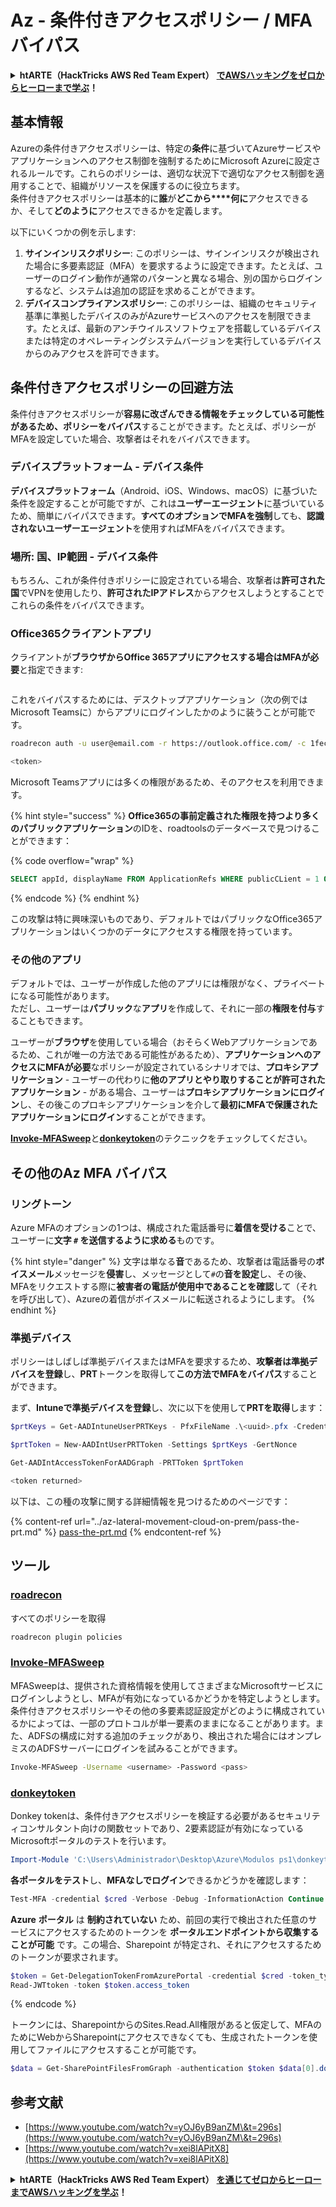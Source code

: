 # Az - 条件付きアクセスポリシー / MFA バイパス

<details>

<summary><strong>htARTE（HackTricks AWS Red Team Expert）</strong> <a href="https://training.hacktricks.xyz/courses/arte"><strong>でAWSハッキングをゼロからヒーローまで学ぶ</strong></a><strong>！</strong></summary>

HackTricks をサポートする他の方法:

* **HackTricks で企業を宣伝したい**または **HackTricks をPDFでダウンロードしたい**場合は、[**SUBSCRIPTION PLANS**](https://github.com/sponsors/carlospolop)をチェックしてください！
* [**公式PEASS＆HackTricksグッズ**](https://peass.creator-spring.com)を入手する
* [**The PEASS Family**](https://opensea.io/collection/the-peass-family)を発見し、独占的な [**NFTs**](https://opensea.io/collection/the-peass-family)のコレクションを見つける
* **💬 [Discordグループ](https://discord.gg/hRep4RUj7f)**または[telegramグループ](https://t.me/peass)に**参加**するか、**Twitter** 🐦 [**@hacktricks_live**](https://twitter.com/hacktricks_live)を**フォロー**する。
* **HackTricks**と**HackTricks Cloud**のgithubリポジトリにPRを提出して、あなたのハッキングテクニックを共有してください。

</details>

## 基本情報

Azureの条件付きアクセスポリシーは、特定の**条件**に基づいてAzureサービスやアプリケーションへのアクセス制御を強制するためにMicrosoft Azureに設定されるルールです。これらのポリシーは、適切な状況下で適切なアクセス制御を適用することで、組織がリソースを保護するのに役立ちます。\
条件付きアクセスポリシーは基本的に**誰**が**どこから****何に**アクセスできるか、そして**どのように**アクセスできるかを定義します。

以下にいくつかの例を示します:

1. **サインインリスクポリシー**: このポリシーは、サインインリスクが検出された場合に多要素認証（MFA）を要求するように設定できます。たとえば、ユーザーのログイン動作が通常のパターンと異なる場合、別の国からログインするなど、システムは追加の認証を求めることができます。
2. **デバイスコンプライアンスポリシー**: このポリシーは、組織のセキュリティ基準に準拠したデバイスのみがAzureサービスへのアクセスを制限できます。たとえば、最新のアンチウイルスソフトウェアを搭載しているデバイスまたは特定のオペレーティングシステムバージョンを実行しているデバイスからのみアクセスを許可できます。

## 条件付きアクセスポリシーの回避方法

条件付きアクセスポリシーが**容易に改ざんできる情報をチェックしている可能性があるため、ポリシーをバイパス**することができます。たとえば、ポリシーがMFAを設定していた場合、攻撃者はそれをバイパスできます。

### デバイスプラットフォーム - デバイス条件

**デバイスプラットフォーム**（Android、iOS、Windows、macOS）に基づいた条件を設定することが可能ですが、これは**ユーザーエージェント**に基づいているため、簡単にバイパスできます。**すべてのオプションでMFAを強制**しても、**認識されないユーザーエージェント**を使用すればMFAをバイパスできます。

### 場所: 国、IP範囲 - デバイス条件

もちろん、これが条件付きポリシーに設定されている場合、攻撃者は**許可された国**でVPNを使用したり、**許可されたIPアドレス**からアクセスしようとすることでこれらの条件をバイパスできます。

### Office365クライアントアプリ

クライアントが**ブラウザからOffice 365アプリにアクセスする場合はMFAが必要**と指定できます:

<figure><img src="../../../.gitbook/assets/image (129).png" alt=""><figcaption></figcaption></figure>

これをバイパスするためには、デスクトップアプリケーション（次の例ではMicrosoft Teamsに）からアプリにログインしたかのように装うことが可能です。
```bash
roadrecon auth -u user@email.com -r https://outlook.office.com/ -c 1fec8e78-bce4-4aaf-ab1b-5451cc387264 --tokrns-stdout

<token>
```
Microsoft Teamsアプリには多くの権限があるため、そのアクセスを利用できます。

{% hint style="success" %}
**Office365の事前定義された権限を持つより多くのパブリックアプリケーション**のIDを、roadtoolsのデータベースで見つけることができます：

{% code overflow="wrap" %}
```sql
SELECT appId, displayName FROM ApplicationRefs WHERE publicCLient = 1 ORDER BY displayName ASC
```
{% endcode %}
{% endhint %}

この攻撃は特に興味深いものであり、デフォルトではパブリックなOffice365アプリケーションはいくつかのデータにアクセスする権限を持っています。

### その他のアプリ

デフォルトでは、ユーザーが作成した他のアプリには権限がなく、プライベートになる可能性があります。\
ただし、ユーザーは**パブリック**な**アプリ**を作成して、それに一部の**権限を付与**することもできます。

ユーザーが**ブラウザ**を使用している場合（おそらくWebアプリケーションであるため、これが唯一の方法である可能性があるため）、**アプリケーションへのアクセスにMFAが必要**なポリシーが設定されているシナリオでは、**プロキシアプリケーション** - ユーザーの代わりに**他のアプリとやり取りすることが許可されたアプリケーション** - がある場合、ユーザーは**プロキシアプリケーションにログイン**し、その後このプロキシアプリケーションを介して**最初にMFAで保護されたアプリケーションにログイン**することができます。

[**Invoke-MFASweep**](az-conditional-access-policies-mfa-bypass.md#invoke-mfasweep)と[**donkeytoken**](az-conditional-access-policies-mfa-bypass.md#donkeytoken)のテクニックをチェックしてください。

## その他のAz MFA バイパス

### リングトーン

Azure MFAのオプションの1つは、構成された電話番号に**着信を受ける**ことで、ユーザーに**文字 `#` を送信するように求める**ものです。

{% hint style="danger" %}
文字は単なる**音**であるため、攻撃者は電話番号の**ボイスメール**メッセージを**侵害**し、メッセージとして`#`の**音を設定**し、その後、MFAをリクエストする際に**被害者の電話が使用中であることを確認**して（それを呼び出して）、Azureの着信がボイスメールに転送されるようにします。
{% endhint %}

### 準拠デバイス

ポリシーはしばしば準拠デバイスまたはMFAを要求するため、**攻撃者は準拠デバイスを登録**し、**PRT**トークンを取得して**この方法でMFAをバイパス**することができます。

まず、**Intuneで準拠デバイスを登録**し、次に以下を使用して**PRTを取得**します：
```powershell
$prtKeys = Get-AADIntuneUserPRTKeys - PfxFileName .\<uuid>.pfx -Credentials $credentials

$prtToken = New-AADIntUserPRTToken -Settings $prtKeys -GertNonce

Get-AADIntAccessTokenForAADGraph -PRTToken $prtToken

<token returned>
```
以下は、この種の攻撃に関する詳細情報を見つけるためのページです：

{% content-ref url="../az-lateral-movement-cloud-on-prem/pass-the-prt.md" %}
[pass-the-prt.md](../az-lateral-movement-cloud-on-prem/pass-the-prt.md)
{% endcontent-ref %}

## ツール

### [roadrecon](https://github.com/dirkjanm/ROADtools)

すべてのポリシーを取得
```bash
roadrecon plugin policies
```
### [Invoke-MFASweep](https://github.com/dafthack/MFASweep)

MFASweepは、提供された資格情報を使用してさまざまなMicrosoftサービスにログインしようとし、MFAが有効になっているかどうかを特定しようとします。条件付きアクセスポリシーやその他の多要素認証設定がどのように構成されているかによっては、一部のプロトコルが単一要素のままになることがあります。また、ADFSの構成に対する追加のチェックがあり、検出された場合にはオンプレミスのADFSサーバーにログインを試みることができます。
```bash
Invoke-MFASweep -Username <username> -Password <pass>
```
### [donkeytoken](https://github.com/silverhack/donkeytoken)

Donkey tokenは、条件付きアクセスポリシーを検証する必要があるセキュリティコンサルタント向けの関数セットであり、2要素認証が有効になっているMicrosoftポータルのテストを行います。
```powershell
Import-Module 'C:\Users\Administrador\Desktop\Azure\Modulos ps1\donkeytoken' -Force
```
**各ポータルをテスト**し、**MFAなしでログイン**できるかどうかを確認します：
```powershell
Test-MFA -credential $cred -Verbose -Debug -InformationAction Continue
```
**Azure** **ポータル** は **制約されていない** ため、前回の実行で検出された任意のサービスにアクセスするためのトークンを **ポータルエンドポイントから収集することが可能** です。この場合、Sharepoint が特定され、それにアクセスするためのトークンが要求されます。
```powershell
$token = Get-DelegationTokenFromAzurePortal -credential $cred -token_type microsoft.graph -extension_type Microsoft_Intune
Read-JWTtoken -token $token.access_token
```
{% endcode %}

トークンには、SharepointからのSites.Read.All権限があると仮定して、MFAのためにWebからSharepointにアクセスできなくても、生成されたトークンを使用してファイルにアクセスすることが可能です。
```powershell
$data = Get-SharePointFilesFromGraph -authentication $token $data[0].downloadUrl
```
## 参考文献

* [https://www.youtube.com/watch?v=yOJ6yB9anZM\&t=296s](https://www.youtube.com/watch?v=yOJ6yB9anZM\&t=296s)
* [https://www.youtube.com/watch?v=xei8lAPitX8](https://www.youtube.com/watch?v=xei8lAPitX8)

<details>

<summary><strong>htARTE（HackTricks AWS Red Team Expert）</strong> <a href="https://training.hacktricks.xyz/courses/arte"><strong>を通じてゼロからヒーローまでAWSハッキングを学ぶ</strong></a><strong>！</strong></summary>

HackTricks をサポートする他の方法:

* **HackTricks で企業を宣伝したい** または **HackTricks をPDFでダウンロードしたい** 場合は [**SUBSCRIPTION PLANS**](https://github.com/sponsors/carlospolop) をチェックしてください！
* [**公式PEASS＆HackTricksスワッグ**](https://peass.creator-spring.com)を入手する
* [**The PEASS Family**](https://opensea.io/collection/the-peass-family) を発見し、独占的な [**NFTs**](https://opensea.io/collection/the-peass-family) のコレクションを見つける
* **💬 [**Discordグループ**](https://discord.gg/hRep4RUj7f) に参加するか、[**telegramグループ**](https://t.me/peass) に参加するか、**Twitter** 🐦 [**@hacktricks_live**](https://twitter.com/hacktricks_live) をフォローする。
* **ハッキングトリックを共有するために、** [**HackTricks**](https://github.com/carlospolop/hacktricks) と [**HackTricks Cloud**](https://github.com/carlospolop/hacktricks-cloud) のGitHubリポジトリにPRを提出する。

</details>

